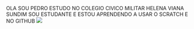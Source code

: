OLA SOU PEDRO
ESTUDO NO COLEGIO CIVICO MILITAR HELENA VIANA SUNDIM
SOU ESTUDANTE
E ESTOU APRENDENDO A USAR O SCRATCH E NO GITHUB
![](https://media.tenor.com/jFCrg81PaSIAAAAC/fnaf-movie.gif)
